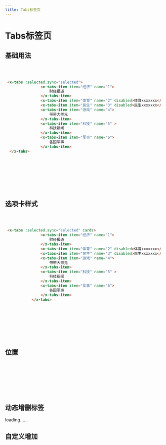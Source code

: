 ```yaml
---
title: Tabs标签页
---
```


#  Tabs标签页

## 基础用法


<tabs-default></tabs-default>

<br></br>
```html
 <x-tabs :selected.sync="selected">
                <x-tabs-item item="经济" name="1">
                    财经报道
                </x-tabs-item>
                <x-tabs-item item="体育" name="2" disabled>体育xxxxxxx</x-tabs-item>
                <x-tabs-item item="民生" name="3" disabled>民生xxxxxxx</x-tabs-item>
                <x-tabs-item item="游戏" name="4">
                    带带大师兄
                </x-tabs-item>
                <x-tabs-item item="科技" name="5" >
                    科技新闻
                </x-tabs-item>
                <x-tabs-item item="军事" name="6">
                    各国军事
                </x-tabs-item>
  </x-tabs>
```
<br></br>
<br></br>
<br></br>


## 选项卡样式
<tabs-cards></tabs-cards>

<br></br>
```html
 <x-tabs :selected.sync="selected" cards>
                <x-tabs-item item="经济" name="1">
                    财经报道
                </x-tabs-item>
                <x-tabs-item item="体育" name="2" disabled>体育xxxxxxx</x-tabs-item>
                <x-tabs-item item="民生" name="3" disabled>民生xxxxxxx</x-tabs-item>
                <x-tabs-item item="游戏" name="4">
                    带带大师兄
                </x-tabs-item>
                <x-tabs-item item="科技" name="5" >
                    科技新闻
                </x-tabs-item>
                <x-tabs-item item="军事" name="6">
                    各国军事
                </x-tabs-item>
            </x-tabs>
```
<br></br>
<br></br>
<br></br>



## 位置
<tabs-position></tabs-position>


<br></br>
<br></br>
<br></br>


## 动态增删标签

loading......


## 自定义增加
